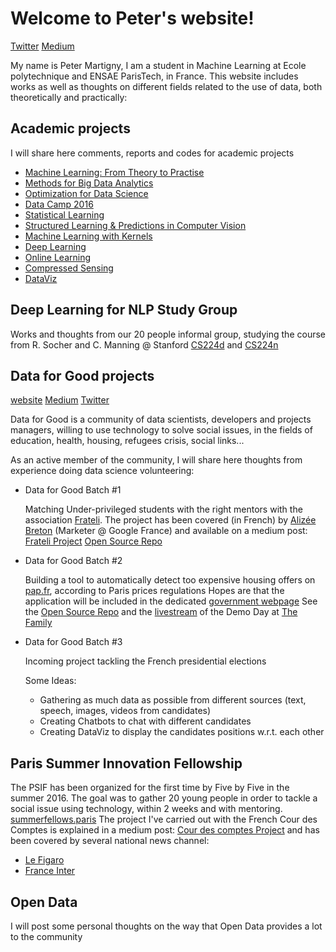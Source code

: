 # Welcome to Peter's website!
[Twitter](https://twitter.com/PeterMartigny)
[Medium](https://medium.com/@peter.martigny)

My name is Peter Martigny, I am a student in Machine Learning at Ecole polytechnique and ENSAE ParisTech, in France.
This website includes works as well as thoughts on different fields related to the use of data, both theoretically and practically: 

## Academic projects

I will share here comments, reports and codes for academic projects

- [Machine Learning: From Theory to Practise](https://github.com/petermartigny/machine-learning)
- [Methods for Big Data Analytics](https://github.com/petermartigny/Axa-Challenge)
- [Optimization for Data Science](https://github.com/petermartigny/Optimization)
- [Data Camp 2016](https://github.com/petermartigny/datacamp2016)
- [Statistical Learning](https://github.com/petermartigny/Statistical-Learning)
- [Structured Learning & Predictions in Computer Vision](https://github.com/petermartigny/Structured-Learning-and-Predictions)
- [Machine Learning with Kernels](https://github.com/petermartigny/Machine-Learning-with-Kernels)
- [Deep Learning](https://gi](https://github.com/petermartigny/Compressed-Sensing)thub.com/petermartigny/Deep-Learning)
- [Online Learning](https://github.com/petermartigny/Online-Learning)
- [Compressed Sensing](https://github.com/petermartigny/Compressed-Sensing)
- [DataViz](https://github.com/petermartigny/DataViz)

## Deep Learning for NLP Study Group

Works and thoughts from our 20 people informal group, studying the course from R. Socher and C. Manning @ Stanford [CS224d](http://cs224d.stanford.edu/syllabus) and [CS224n](http://web.stanford.edu/class/cs224n/)

## Data for Good projects

[website](http://www.dataforgood.fr/)
[Medium](https://medium.com/@DataForGood_FR)
[Twitter](https://twitter.com/DataForGood_FR)

Data for Good is a community of data scientists, developers and projects managers, willing to use technology to solve social issues, in the fields of education, health, housing, refugees crisis, social links...

As an active member of the community, I will share here thoughts from experience doing data science volunteering: 

- Data for Good Batch #1

    Matching Under-privileged students with the right mentors with the association [Frateli](http://frateli.org/).
    The project has been covered (in French) by [Alizée Breton](https://medium.com/@alizee) (Marketer @ Google France) and available on a medium post: [Frateli Project](https://medium.com/data-for-good/et-si-la-technologie-pouvait-contribuer-%C3%A0-l%C3%A9galit%C3%A9-des-chances-e8318ad29a9c#.5epk3di73) 
    [Open Source Repo](https://github.com/dataforgoodfr/batch1_frateli)
    
- Data for Good Batch #2

    Building a tool to automatically detect too expensive housing offers on [pap.fr](www.pap.fr), according to Paris prices regulations
    Hopes are that the application will be included in the dedicated [government webpage](http://www.encadrementdesloyers.gouv.fr/)
    See the [Open Source Repo](https://github.com/dataforgoodfr/batch2_loyers) and the [livestream](https://www.facebook.com/dataforgoodfr/?fref=ts) of the Demo Day at [The Family](https://www.thefamily.co/)
    
- Data for Good Batch #3

    Incoming project tackling the French presidential elections
    
    Some Ideas: 
    
    - Gathering as much data as possible from different sources (text, speech, images, videos from candidates)
    - Creating Chatbots to chat with different candidates
    - Creating DataViz to display the candidates positions w.r.t. each other
    
## Paris Summer Innovation Fellowship

The PSIF has been organized for the first time by Five by Five in the summer 2016. The goal was to gather 20 young people in order to tackle a social issue using technology, within 2 weeks and with mentoring. [summerfellows.paris](http://www.summerfellows.paris/)
The project I've carried out with the French Cour des Comptes is explained in a medium post: [Cour des comptes Project](https://medium.com/@peter.martigny/how-to-evaluate-your-public-service-3f90bbcff31e#.mp696llc0) and has been covered by several national news channel: 
 - [Le Figaro](http://www.lefigaro.fr/economie/le-scan-eco/2016/10/19/29001-20161019ARTFIG00007-cette-carte-vous-dit-si-votre-commune-est-bien-ou-mal-geree.php)
 - [France Inter](https://www.franceinter.fr/emissions/l-esprit-d-initiative/l-esprit-d-initiative-18-octobre-2016)

## Open Data

I will post some personal thoughts on the way that Open Data provides a lot to the community
